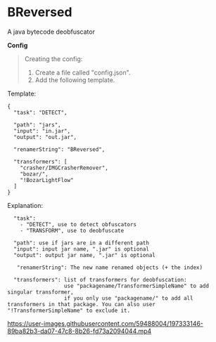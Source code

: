 # BReversed
A java bytecode deobfuscator

**Config**
> Creating the config:
>  
> 1. Create a file called "config.json".
> 2. Add the following template.
> 
Template:
```
{
  "task": "DETECT",

  "path": "jars",
  "input": "in.jar",
  "output": "out.jar",
  
  "renamerString": "BReversed",

  "transformers": [
    "crasher/IMGCrasherRemover",
    "bozar/",
    "!BozarLightFlow"
  ]
}
```
Explanation:
```
  "task":
    - "DETECT", use to detect obfuscators
    - "TRANSFORM", use to deobfuscate
    
  "path": use if jars are in a different path
  "input": input jar name, ".jar" is optional
  "output": output jar name, ".jar" is optional
  
   "renamerString": The new name renamed objects (+ the index)
  
  "transformers": list of transformers for deobfuscation:
                  use "packagename/TransformerSimpleName" to add singular transformer,
                  if you only use "packagename/" to add all transformers in that package. You can also user "!TransformerSimpleName" to exclude it.
```

https://user-images.githubusercontent.com/59488004/197333146-89ba82b3-da07-47c8-8b26-fd73a2094044.mp4
